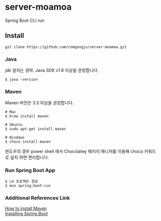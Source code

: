 # server-moamoa
Spring Boot CLI run

## Install
```
git clone https://github.com/comgongju/server-moamoa.git
```
### Java
jdk 설치는 생략. Java SDK v1.8 이상을 권장합니다.
```
$ java -version
```
### Maven
Maven 버전은 3.3 이상을 권장합니다.
```
# Mac
$ brew install maven

# Ubuntu
$ sudo apt-get install maven

# Windows
$ choco install maven

```
윈도우의 경우 power shell 에서 Chocolatey 패키지 매니저를 이용해 choco 키워드로 설치 하면 편리합니다.

### Run Spring Boot App
```
$ cd 프로젝트 경로
$ mvn spring-boot:run
```

### Additional References Link
[How to install Maven](https://www.baeldung.com/install-maven-on-windows-linux-mac)  
[Installing Spring Boot](https://docs.spring.io/spring-boot/docs/current/reference/html/getting-started.html)
